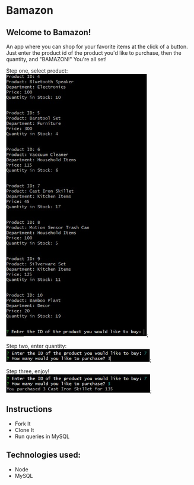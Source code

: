 # Bamazon

## Welcome to Bamazon!

An app where you can shop for your favorite items at the click of a button. Just enter the product id of the product you'd like to purchase, then the quantity, and "BAMAZON!" You're all set!

Step one, select product:<br>
![step one screenshot](Images/screenshot1.jpg);

Step two, enter quantity:<br>
![step two screenshot](Images/screenshot22.jpg);

Step three, enjoy!<br>
![step three screenshot](Images/screenshot33.jpg);

## Instructions
* Fork It
* Clone It
* Run queries in MySQL

## Technologies used: 
* Node
* MySQL
